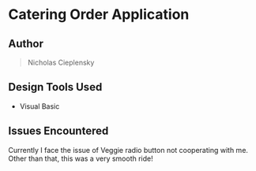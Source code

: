# Catering Order Application
## Author
> Nicholas Cieplensky

## Design Tools Used
- Visual Basic

## Issues Encountered
Currently I face the issue of Veggie radio button not cooperating with me. Other than that, this was a very smooth ride!